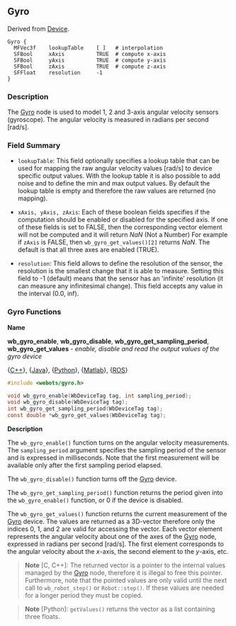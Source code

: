 ## Gyro

Derived from [Device](device.md).

```
Gyro {
  MFVec3f    lookupTable    [ ]   # interpolation
  SFBool     xAxis          TRUE  # compute x-axis
  SFBool     yAxis          TRUE  # compute y-axis
  SFBool     zAxis          TRUE  # compute z-axis
  SFFloat    resolution     -1
}
```

### Description

The [Gyro](#gyro) node is used to model 1, 2 and 3-axis angular velocity sensors
(gyroscope). The angular velocity is measured in radians per second [rad/s].

### Field Summary

- `lookupTable`: This field optionally specifies a lookup table that can be used
for mapping the raw angular velocity values [rad/s] to device specific output
values. With the lookup table it is also possible to add noise and to define the
min and max output values. By default the lookup table is empty and therefore
the raw values are returned (no mapping).

- `xAxis, yAxis, zAxis`: Each of these boolean fields specifies if the computation
should be enabled or disabled for the specified axis. If one of these fields is
set to FALSE, then the corresponding vector element will not be computed and it
will return *NaN* (Not a Number) For example if `zAxis` is FALSE, then
`wb_gyro_get_values()[2]` returns *NaN*. The default is that all three axes are
enabled (TRUE).

- `resolution`: This field allows to define the resolution of the sensor, the
resolution is the smallest change that it is able to measure. Setting this field
to -1 (default) means that the sensor has an 'infinite' resolution (it can
measure any infinitesimal change). This field accepts any value in the interval
(0.0, inf).

### Gyro Functions

**Name**

**wb\_gyro\_enable**, **wb\_gyro\_disable**, **wb\_gyro\_get\_sampling\_period**, **wb\_gyro\_get\_values** - *enable, disable and read the output values of the gyro device*

{[C++](cpp-api.md#cpp_gyro)}, {[Java](java-api.md#java_gyro)}, {[Python](python-api.md#python_gyro)}, {[Matlab](matlab-api.md#matlab_gyro)}, {[ROS](ros-api.md)}

```c
#include <webots/gyro.h>

void wb_gyro_enable(WbDeviceTag tag, int sampling_period);
void wb_gyro_disable(WbDeviceTag tag);
int wb_gyro_get_sampling_period(WbDeviceTag tag);
const double *wb_gyro_get_values(WbDeviceTag tag);
```

**Description**

The `wb_gyro_enable()` function turns on the angular velocity measurements.
The `sampling_period` argument specifies the sampling period of the sensor and is expressed in milliseconds.
Note that the first measurement will be available only after the first sampling period elapsed.

The `wb_gyro_disable()` function turns off the [Gyro](#gyro) device.

The `wb_gyro_get_sampling_period()` function returns the period given into the
`wb_gyro_enable()` function, or 0 if the device is disabled.

The `wb_gyro_get_values()` function returns the current measurement of the
[Gyro](#gyro) device. The values are returned as a 3D-vector therefore only the
indices 0, 1, and 2 are valid for accessing the vector. Each vector element
represents the angular velocity about one of the axes of the [Gyro](#gyro) node,
expressed in radians per second [rad/s]. The first element corresponds to the
angular velocity about the *x*-axis, the second element to the *y*-axis, etc.

> **Note** [C, C++]:
The returned vector is a pointer to the internal values managed by the
[Gyro](#gyro) node, therefore it is illegal to free this pointer. Furthermore,
note that the pointed values are only valid until the next call to
`wb_robot_step()` or `Robot::step()`. If these values are needed for a longer
period they must be copied.

<!-- -->

> **Note** [Python]:
`getValues()` returns the vector as a list containing three floats.
